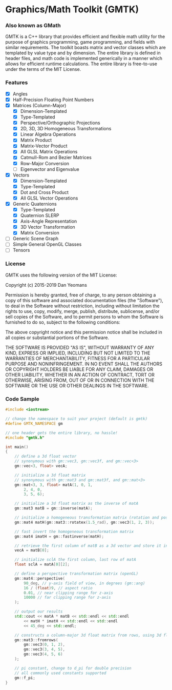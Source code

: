 # Graphics/Math Toolkit (GMTK) 
### Also known as GMath

GMTK is a C++ library that provides efficient and flexible math utility for the purpose of graphics programming, game programming, and fields with similar requirements. The toolkit boasts matrix and vector classes which are templated by value type and by dimension. The entire library is defined in header files, and math code is implemented generically in a manner which allows for efficient runtime calculations. The entire library is free-to-use under the terms of the MIT License.

### Features
- [x] Angles
- [x] Half-Precision Floating Point Numbers
- [x] Matrices (Column-Major)
  - [x] Dimension-Templated
  - [x] Type-Templated
  - [x] Perspective/Orthographic Projections
  - [x] 2D, 3D, 3D Homogeneous Transformations
  - [x] Linear Algebra Operations
  - [x] Matrix Product
  - [x] Matrix-Vector Product
  - [x] All GLSL Matrix Operations
  - [x] Catmull-Rom and Bezier Matrices
  - [x] Row-Major Conversion
  - [ ] Eigenvector and Eigenvalue
- [x] Vectors
  - [x] Dimension-Templated
  - [x] Type-Templated
  - [x] Dot and Cross Product
  - [x] All GLSL Vector Operations
- [x] Generic Quaternions
  - [x] Type-Templated
  - [x] Quaternion SLERP
  - [x] Axis-Angle Representation
  - [x] 3D Vector Transformation
  - [x] Matrix Conversion
- [ ] Generic Scene Graph
- [ ] Simple General OpenGL Classes
- [ ] Tensors

### License

GMTK uses the following version of the MIT License:

Copyright (c) 2015-2019 Dan Yeomans

Permission is hereby granted, free of charge, to any person obtaining a copy of this software and associated documentation files (the "Software"), to deal in the Software without restriction, including without limitation the rights to use, copy, modify, merge, publish, distribute, sublicense, and/or sell copies of the Software, and to permit persons to whom the Software is furnished to do so, subject to the following conditions:

The above copyright notice and this permission notice shall be included in all copies or substantial portions of the Software.

THE SOFTWARE IS PROVIDED "AS IS", WITHOUT WARRANTY OF ANY KIND, EXPRESS OR IMPLIED, INCLUDING BUT NOT LIMITED TO THE WARRANTIES OF MERCHANTABILITY, FITNESS FOR A PARTICULAR PURPOSE AND NONINFRINGEMENT. IN NO EVENT SHALL THE AUTHORS OR COPYRIGHT HOLDERS BE LIABLE FOR ANY CLAIM, DAMAGES OR OTHER LIABILITY, WHETHER IN AN ACTION OF CONTRACT, TORT OR OTHERWISE, ARISING FROM, OUT OF OR IN CONNECTION WITH THE SOFTWARE OR THE USE OR OTHER DEALINGS IN THE SOFTWARE.

### Code Sample

``` c++
#include <iostream>

// change the namespace to suit your project (default is gmtk)
#define GMTK_NAMESPACE gm

// one header gets the entire library, no hassle!
#include "gmtk.h"

int main()
{
	// define a 3d float vector
	// synonymous with gm::vec3, gm::vec3f, and gm::vec<3>
	gm::vec<3, float> vecA;

	// initialize a 3d float matrix
	// synonymous with gm::mat3 and gm::mat3f, and gm::mat<3>
	gm::mat<3, 3, float> matA(1, 0, 1,
		2, 4, 0,
		3, 5, 6);

	// initialize a 3d float matrix as the inverse of matA
	gm::mat3 matB = gm::inverse(matA);

	// initialize a homogeneous transformation matrix (rotation and position)
	gm::mat4 matH(gm::mat3::rotatex(1.5_rad), gm::vec3(1, 2, 3));

	// fast invert the homogeneous transformation matrix
	gm::mat4 imatH = gm::fastinverse(matH);

	// retrieve the first column of matB as a 3d vector and store it in vecA
	vecA = matB[0];

	// initialize sclA the first column, last row of matA
	float sclA = matA[0][2];

	// define a perspective transformation matrix (openGL)
	gm::mat4::perspective(
		90_deg, // y-axis field of view, in degrees (gm::ang)
		16 / (float)9, // aspect ratio
		0.01, // near clipping range for z-axis
		10000 // far clipping range for z-axis
	);

	// output our results
	std::cout << matA * matB << std::endl << std::endl
		<< matH * imatH << std::endl << std::endl
		<< 45_deg << std::endl;

	// constructs a column-major 3d float matrix from rows, using 3d float vectors
	gm::mat3::fromrows(
		gm::vec3(0, 1, 2),
		gm::vec3(3, 4, 5),
		gm::vec3(4, 5, 6)
	);

	// pi constant, change to d_pi for double precision
	// all commonly used constants supported
	gm::f_pi;
}

```
